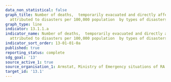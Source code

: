 ```yaml
---
data_non_statistical: false
graph_title: Number of deaths,  temporarily evacuated and directly affected persons
  attributed to disasters per 100,000 population  by types of disasters
graph_type: line
indicator: 13.1.1.a
indicator_name: Number of deaths,  temporarily evacuated and directly affected persons
  attributed to disasters per 100,000 population  by types of disasters
indicator_sort_order: 13-01-01-0a
published: true
reporting_status: complete
sdg_goal: '13'
source_active_1: true
source_organisation_1: Armstat, Ministry of Emergency situations of RA
target_id: '13.1'
---
```

